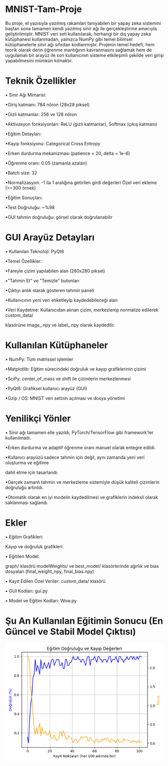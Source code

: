 # MNIST-Tam-Proje

Bu proje, el yazısıyla yazılmış rakamları tanıyabilen bir yapay zeka sistemini baştan sona
tamamen kendi yazılmış sinir ağı ile gerçekleştirme amacıyla geliştirilmiştir. MNIST veri
seti kullanılarak, herhangi bir dış yapay zeka kütüphanesi kullanmadan, yalnızca NumPy
gibi temel bilimsel kütüphanelerle sinir ağı sıfırdan kodlanmıştır.
Projenin temel hedefi, hem teorik olarak derin öğrenme mantığının kavranmasını
sağlamak hem de uygulamalı bir arayüz ile son kullanıcının sisteme etkileşimli şekilde veri
girişi yapabilmesini mümkün kılmaktır.


# Teknik Özellikler

• Sinir Ağı Mimarisi:

•Giriş katmanı: 784 nöron (28x28 piksel)

•Gizli katmanlar: 256 ve 128 nöron

•Aktivasyon fonksiyonları: ReLU (gizli katmanlar), Softmax (çıkış katmanı)

•Eğitim Detayları:

•Kayıp fonksiyonu: Categorical Cross Entropy

•Erken durdurma mekanizması (patience = 20, delta = 1e-6)

•Öğrenme oranı: 0.05 (zamanla azalan)

•Batch size: 32

•Normalizasyon: -1 ila 1 aralığına getirilen girdi değerleri Özel veri ekleme (>=300 örnek)

•Eğitim Sonuçları:

•Test Doğruluğu: ~%98

•GUI tahmin doğruluğu: görsel olarak doğrulanabilir


# GUI Arayüz Detayları

• Kullanılan Teknoloji: PyQt6

•Temel Özellikler:

•Fareyle çizim yapılabilen alan (280x280 piksel)

•"Tahmin Et" ve "Temizle" butonları

•Çıktıyı anlık olarak gösteren tahmin paneli

•Kullanıcının yeni veri etiketleyip kaydedebileceği alan

•Veri Kaydetme: Kullanıcıdan alınan çizim, merkezlenip normalize edilerek custom_data/

klasörüne image_.npy ve label_.npy olarak kaydedilir.


# Kullanılan Kütüphaneler

• NumPy: Tüm matrissel işlemler

•Matplotlib: Eğitim sürecindeki doğruluk ve kayıp grafiklerinin çizimi

•SciPy: center_of_mass ve shift ile çizimlerin merkezlenmesi

•PyQt6: Grafiksel kullanıcı arayüz (GUI)

•Gzip / OS: MNIST veri setinin açılması ve dosya yönetimi


# Yenilikçi Yönler

• Sinir ağı tamamen elle yazıldı, PyTorch/TensorFlow gibi framework'ler kullanılmadı.

•Erken durdurma ve adaptif öğrenme oranı manuel olarak entegre edildi.

•Kullanıcı arayüzü sadece tahmin için değil, aynı zamanda yeni veri oluşturma ve eğitime

dahil etme için tasarlandı.

•Gerçek zamanlı tahmin ve merkezleme sistemiyle düşük kaliteli çizimlerin doğruluğu
artırıldı.

•Otomatik olarak en iyi modelin kaydedilmesi ve grafiklerin indeksli olarak saklanması
sağlandı.


# Ekler 

• Eğitim Grafikleri:

Kayıp ve doğruluk grafikleri:

• Eğitilen Model:

graph/ klasörü modelWeights/ ve best_model/ klasörlerinde ağırlık ve bias dosyaları (final_weight_npy, final_bias.npy)

• Kayıt Edilen Özel Veriler: custom_data/ klasörü

• GUI Kodları: gui.py

• Model ve Eğitim Kodları: Wow.py


# Şu An Kullanılan Eğitimin Sonucu (En Güncel ve Stabil Model Çıktısı)

![MNIST-Tam-Proje](graph/23.png)
